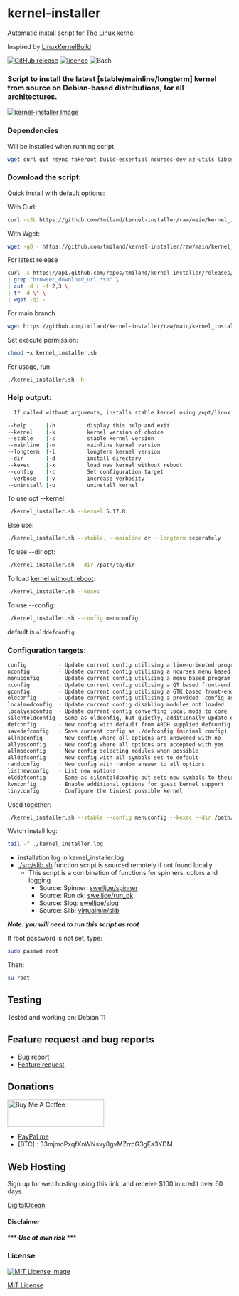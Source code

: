 # kernel-installer
Automatic install script for [The Linux kernel](https://www.kernel.org)

Inspired by [LinuxKernelBuild](https://github.com/Angristan/LinuxKernelBuild)

[![GitHub release](https://img.shields.io/github/release/tmiland/kernel-installer.svg?style=for-the-badge)](https://github.com/tmiland/kernel-installer/releases)
[![licence](https://img.shields.io/github/license/tmiland/kernel-installer.svg?style=for-the-badge)](https://github.com/tmiland/kernel-installer/blob/master/LICENSE)
![Bash](https://img.shields.io/badge/Language-SH-4EAA25.svg?style=for-the-badge)

### Script to install the latest [stable/mainline/longterm] kernel from source on Debian-based distributions, for all architectures.

[![kernel-installer Image](https://raw.githubusercontent.com/tmiland/kernel-installer/main/img/kernel_installer.png)](https://github.com/tmiland/kernel-installer/blob/main/img/kernel_installer.png)

### Dependencies

Will be installed when running script.
```bash
wget curl git rsync fakeroot build-essential ncurses-dev xz-utils libssl-dev bc liblz4-tool paxctl libelf-dev flex bison
```

### Download the script:

Quick install with default options:

With Curl:
```bash
curl -sSL https://github.com/tmiland/kernel-installer/raw/main/kernel_installer.sh | bash || exit 0
```
With Wget:
```bash
wget -qO - https://github.com/tmiland/kernel-installer/raw/main/kernel_installer.sh | bash || exit 0
```

For latest release

```bash
curl -s https://api.github.com/repos/tmiland/kernel-installer/releases/latest \
| grep "browser_download_url.*sh" \
| cut -d : -f 2,3 \
| tr -d \" \
| wget -qi -
```

For main branch
```bash
wget https://github.com/tmiland/kernel-installer/raw/main/kernel_installer.sh
```

Set execute permission:
```bash
chmod +x kernel_installer.sh
```
For usage, run:
```bash
./kernel_installer.sh -h
```

### Help output:

```bash
  If called without arguments, installs stable kernel using /opt/linux

--help      |-h          display this help and exit
--kernel    |-k          kernel version of choice
--stable    |-s          stable kernel version
--mainline  |-m          mainline kernel version
--longterm  |-l          longterm kernel version
--dir       |-d          install directory
--kexec     |-x          load new kernel without reboot
--config    |-c          Set configuration target
--verbose   |-v          increase verbosity
--uninstall |-u          uninstall kernel
```

To use opt --kernel:
```bash
./kernel_installer.sh --kernel 5.17.8
```
Else use:
```bash
./kernel_installer.sh --stable, --mainline or --longterm separately
```
To use --dir opt:
```bash
./kernel_installer.sh --dir /path/to/dir
```
To load [kernel without reboot](https://linux.die.net/man/8/kexec):
```bash
./kernel_installer.sh --kexec
```
To use --config:
```bash
./kernel_installer.sh --config menuconfig
```
default is `olddefconfig`

### Configuration targets:

```bash
config          - Update current config utilising a line-oriented program
nconfig         - Update current config utilising a ncurses menu based program
menuconfig      - Update current config utilising a menu based program
xconfig         - Update current config utilising a QT based front-end
gconfig         - Update current config utilising a GTK based front-end
oldconfig       - Update current config utilising a provided .config as base
localmodconfig  - Update current config disabling modules not loaded
localyesconfig  - Update current config converting local mods to core
silentoldconfig - Same as oldconfig, but quietly, additionally update deps
defconfig       - New config with default from ARCH supplied defconfig
savedefconfig   - Save current config as ./defconfig (minimal config)
allnoconfig     - New config where all options are answered with no
allyesconfig    - New config where all options are accepted with yes
allmodconfig    - New config selecting modules when possible
alldefconfig    - New config with all symbols set to default
randconfig      - New config with random answer to all options
listnewconfig   - List new options
olddefconfig    - Same as silentoldconfig but sets new symbols to their default value
kvmconfig       - Enable additional options for guest kernel support
tinyconfig      - Configure the tiniest possible kernel
```

Used together:
```bash
./kernel_installer.sh --stable --config menuconfig --kexec --dir /path/to/dir
```

Watch install log:
```bash
tail -f ./kernel_installer.log
```

- installation log in kernel_installer.log
- [./src/slib.sh](https://github.com/tmiland/kernel-installer/blob/main/src/slib.sh) function script is sourced remotely if not found locally
  - This script is a combination of functions for spinners, colors and logging
    - Source: Spinner: [swelljoe/spinner](https://github.com/swelljoe/spinner)
    - Source: Run ok: [swelljoe/run_ok](https://github.com/swelljoe/run_ok)
    - Source: Slog: [swelljoe/slog](https://github.com/swelljoe/slog)
    - Source: Slib: [virtualmin/slib](https://github.com/virtualmin/slib)

***Note: you will need to run this script as root***

If root password is not set, type:

```bash
sudo passwd root
```

Then:

```bash
su root
```

## Testing

Tested and working on: Debian 11

## Feature request and bug reports
- [Bug report](https://github.com/tmiland/kernel-installer/issues/new?assignees=tmiland&labels=bug&template=bug_report.md&title=Bug-report:)
- [Feature request](https://github.com/tmiland/kernel-installer/issues/new?assignees=tmiland&labels=enhancement&template=feature_request.md&title=Feature-request:)

## Donations
<a href="https://www.buymeacoffee.com/tmiland" target="_blank"><img src="https://cdn.buymeacoffee.com/buttons/v2/default-yellow.png" alt="Buy Me A Coffee" style="height: 60px !important;width: 217px !important;" ></a>
- [PayPal me](https://paypal.me/milanddata)
- [BTC] : 33mjmoPxqfXnWNsvy8gvMZrrcG3gEa3YDM

## Web Hosting

Sign up for web hosting using this link, and receive $100 in credit over 60 days.

[DigitalOcean](https://m.do.co/c/f1f2b475fca0)

#### Disclaimer 

*** ***Use at own risk*** ***

### License

[![MIT License Image](https://upload.wikimedia.org/wikipedia/commons/thumb/0/0c/MIT_logo.svg/220px-MIT_logo.svg.png)](https://github.com/tmiland/kernel-installer/blob/master/LICENSE)

[MIT License](https://github.com/tmiland/kernel-installer/blob/master/LICENSE)